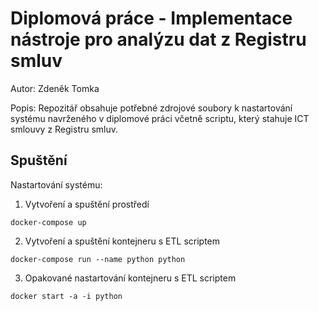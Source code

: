 # Diplomová práce - Implementace nástroje pro analýzu dat z Registru smluv

Autor: Zdeněk Tomka

Popis: Repozitář obsahuje potřebné zdrojové soubory k nastartování systému navrženého v diplomové práci včetně scriptu, který stahuje ICT smlouvy z Registru smluv.

## Spuštění

Nastartování systému:

1) Vytvoření a spuštění prostředí
```
docker-compose up
```

2) Vytvoření a spuštění kontejneru s ETL scriptem
```
docker-compose run --name python python
```

3) Opakované nastartování kontejneru s ETL scriptem
```
docker start -a -i python
```


